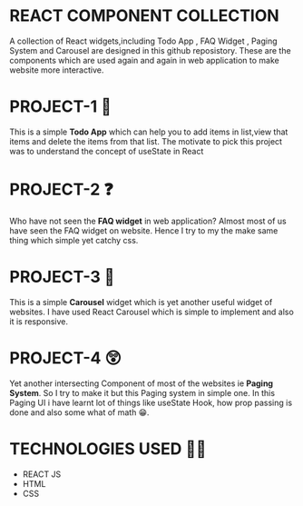 ﻿# REACT COMPONENT COLLECTION
 A collection of React widgets,including Todo App , FAQ Widget , Paging System and Carousel are designed in this github reposistory.
 These are the components which are used again and again in web application to make website more interactive.

 # PROJECT-1  📃
 This is a simple **Todo App** which can help you to add items in list,view that items and delete the items from that list. The motivate to pick this project was to understand the concept of useState in React

 # PROJECT-2 ❓
Who have not seen the **FAQ widget** in web application? Almost most of us have seen the FAQ widget on website. Hence I try to my the make same thing which simple yet catchy css.

 # PROJECT-3  🌈
 This is a simple **Carousel** widget which is yet another useful widget of websites. I have used React Carousel which is simple to implement and also it is responsive.
 
 # PROJECT-4 😲
Yet another intersecting Component of most of the websites ie **Paging System**. So I try to make it but this Paging system in simple one. In this Paging UI i have learnt lot of things like useState Hook, how prop passing is done and also some what of math 😁. 

 # TECHNOLOGIES USED  👨‍💻
* REACT JS
* HTML
* CSS
 
 
